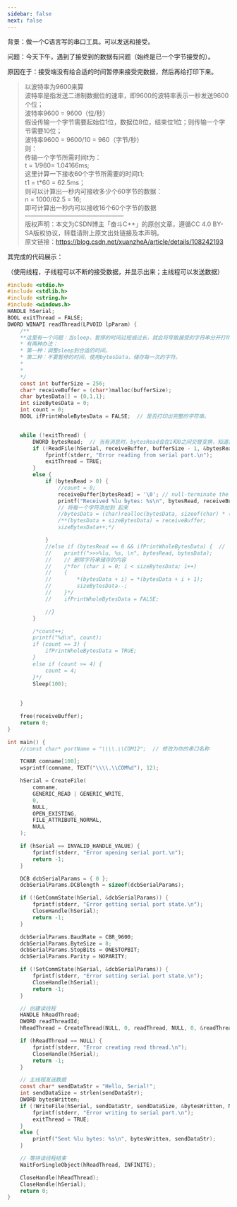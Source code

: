 ```yaml
---
sidebar: false
next: false
---
```

<BlogInfo/>






背景：做一个C语言写的串口工具。可以发送和接受。

问题：今天下午，遇到了接受到的数据有问题（始终是已一个字节接受的）。

原因在于：接受端没有给合适的时间暂停来接受完数据，然后再给打印下来。

> 以波特率为9600来算  
>  波特率是指发送二进制数据位的速率，即9600的波特率表示一秒发送9600个位；  
>  波特率9600 = 9600（位/秒）  
>  假设传输一个字节需要起始位1位，数据位8位，结束位1位；则传输一个字节需要10位；  
>  波特率9600 = 9600/10 = 960（字节/秒）  
>  则：  
>  传输一个字节所需时间t为：  
>  t = 1/960= 1.04166ms;  
>  这里计算一下接收60个字节所需要的时间t1;  
>  t1 = t*60 = 62.5ms；  
>  则可以计算出一秒内可接收多少个60字节的数据：  
>  n = 1000/62.5 = 16;  
>  即可计算出一秒内可以接收16个60个字节的数据  
>  ————————————————  
>  版权声明：本文为CSDN博主「奋斗C++」的原创文章，遵循CC 4.0 BY-SA版权协议，转载请附上原文出处链接及本声明。  
>  原文链接：https://blog.csdn.net/xuanzheA/article/details/108242193

其完成的代码展示：

（使用线程，子线程可以不断的接受数据，并显示出来；主线程可以发送数据）


```c
#include <stdio.h>
#include <stdlib.h>
#include <string.h>
#include <windows.h>
HANDLE hSerial;
BOOL exitThread = FALSE;
DWORD WINAPI readThread(LPVOID lpParam) {
    /**
    **这里有一个问题：当sleep，暂停的时间过短或过长，就会将导致接受的字符串分开打印了（也就是，接收端没有接受过来）。
    * 有两种办法：
    * 第一种：调整sleep到合适的时间。
    * 第二种：不要暂停的时间，使用bytesData，储存每一次的字符。
    * 
    * 
    */
    const int bufferSize = 256;
    char* receiveBuffer = (char*)malloc(bufferSize);
    char bytesData[] = {0,1,1}; 
    int sizeBytesData = 0;  
    int count = 0;
    BOOL ifPrintWholeBytesData = FALSE;  // 是否打印出完整的字符串。  


    while (!exitThread) {
        DWORD bytesRead;  // 当有消息时，bytesRead会在1和0之间交替变换，知道打印完后，一直0输出。 
        if (!ReadFile(hSerial, receiveBuffer, bufferSize - 1, &bytesRead, NULL)) {
            fprintf(stderr, "Error reading from serial port.\n");
            exitThread = TRUE;
        }
        else {
            if (bytesRead > 0) {
                //count = 0;
                receiveBuffer[bytesRead] = '\0'; // null-terminate the received data
                printf("Received %lu bytes: %s\n", bytesRead, receiveBuffer);
                // 将每一个字符添加到 起来
                //bytesData = (char)realloc(bytesData, sizeof(char) * (sizeBytesData + 1));
                /**(bytesData + sizeBytesData) = receiveBuffer;
                sizeBytesData++;*/

            }
            //else if (bytesRead == 0 && ifPrintWholeBytesData) {  // 
            //    printf(">>>%lu, %s, \n", bytesRead, bytesData);
            //    // 删除字符串储存的内容
            //    /*for (char i = 0; i < sizeBytesData; i++)
            //    {
            //        *(bytesData + i) = *(bytesData + i + 1);
            //        sizeBytesData--;
            //    }*/
            //    ifPrintWholeBytesData = FALSE;

            //}
        } 

        /*count++;
        printf("%d\n", count);
        if (count == 3) {
            ifPrintWholeBytesData = TRUE;  
        }
        else if (count >= 4) {
            count = 4; 
        }*/
        Sleep(100);  
  
  
    }

    free(receiveBuffer);
    return 0;
}

int main() {
    //const char* portName = "\\\\.\\COM12";  // 修改为你的串口名称

    TCHAR comname[100];
    wsprintf(comname, TEXT("\\\\.\\COM%d"), 12);

    hSerial = CreateFile(
        comname,
        GENERIC_READ | GENERIC_WRITE,
        0,
        NULL,
        OPEN_EXISTING,
        FILE_ATTRIBUTE_NORMAL,
        NULL
    );

    if (hSerial == INVALID_HANDLE_VALUE) {
        fprintf(stderr, "Error opening serial port.\n");
        return -1;
    }

    DCB dcbSerialParams = { 0 };
    dcbSerialParams.DCBlength = sizeof(dcbSerialParams);

    if (!GetCommState(hSerial, &dcbSerialParams)) {
        fprintf(stderr, "Error getting serial port state.\n");
        CloseHandle(hSerial);
        return -1;
    }

    dcbSerialParams.BaudRate = CBR_9600;
    dcbSerialParams.ByteSize = 8;
    dcbSerialParams.StopBits = ONESTOPBIT;
    dcbSerialParams.Parity = NOPARITY;

    if (!SetCommState(hSerial, &dcbSerialParams)) {
        fprintf(stderr, "Error setting serial port state.\n");
        CloseHandle(hSerial);
        return -1;
    }

    // 创建读线程
    HANDLE hReadThread;
    DWORD readThreadId;
    hReadThread = CreateThread(NULL, 0, readThread, NULL, 0, &readThreadId);

    if (hReadThread == NULL) {
        fprintf(stderr, "Error creating read thread.\n");
        CloseHandle(hSerial);
        return -1;
    }

    // 主线程发送数据
    const char* sendDataStr = "Hello, Serial!";
    int sendDataSize = strlen(sendDataStr);
    DWORD bytesWritten;
    if (!WriteFile(hSerial, sendDataStr, sendDataSize, &bytesWritten, NULL)) {
        fprintf(stderr, "Error writing to serial port.\n");
        exitThread = TRUE;
    }
    else {
        printf("Sent %lu bytes: %s\n", bytesWritten, sendDataStr);
    }

    // 等待读线程结束
    WaitForSingleObject(hReadThread, INFINITE);

    CloseHandle(hReadThread);
    CloseHandle(hSerial);
    return 0;
}
```









<ActionBox />
        
<style>#top-box {margin-top:0.5rem!important;}</style>